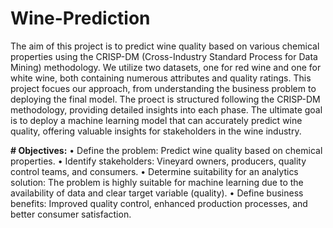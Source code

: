 # Wine-Prediction

The aim of this project is to predict wine quality based on various chemical properties using the CRISP-DM (Cross-Industry Standard Process for Data Mining) methodology. We utilize two datasets, one for red wine and one for white wine, both containing numerous attributes and quality ratings. This project focues our approach, from understanding the business problem to deploying the final model.
The proect is structured following the CRISP-DM methodology, providing detailed insights into each phase. The ultimate goal is to deploy a machine learning model that can accurately predict wine quality, offering valuable insights for stakeholders in the wine industry.

**# Objectives:**
•	Define the problem: Predict wine quality based on chemical properties.
•	Identify stakeholders: Vineyard owners, producers, quality control teams, and consumers.
•	Determine suitability for an analytics solution: The problem is highly suitable for machine learning due to the availability of data and clear target variable (quality).
•	Define business benefits: Improved quality control, enhanced production processes, and better consumer satisfaction.
